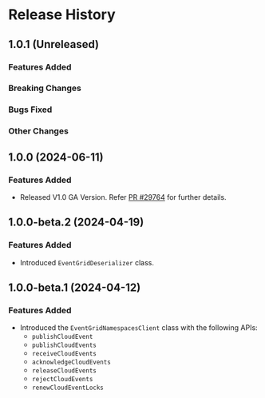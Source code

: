 # Release History

## 1.0.1 (Unreleased)

### Features Added

### Breaking Changes

### Bugs Fixed

### Other Changes

## 1.0.0 (2024-06-11)

### Features Added

- Released V1.0 GA Version. Refer [PR #29764](https://github.com/Azure/azure-sdk-for-js/pull/29764/) for further details.

## 1.0.0-beta.2 (2024-04-19)

### Features Added

- Introduced `EventGridDeserializer` class.

## 1.0.0-beta.1 (2024-04-12)

### Features Added

- Introduced the `EventGridNamespacesClient` class with the following APIs:
  - `publishCloudEvent`
  - `publishCloudEvents`
  - `receiveCloudEvents`
  - `acknowledgeCloudEvents`
  - `releaseCloudEvents`
  - `rejectCloudEvents`
  - `renewCloudEventLocks`
